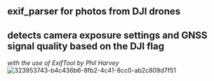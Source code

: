 ## exif_parser for photos from DJI drones ##  
## detects camera exposure settings and GNSS signal quality based on the DJI flag ##  
*with the use of ExifTool by Phil Harvey*
![323953743-b4c436b6-8fb2-4c41-8cc0-ab2c809d7f51](https://github.com/dssdqx/photogrammetry/assets/160118521/f35a14f1-15e3-4f62-b834-e2f2130df564)




